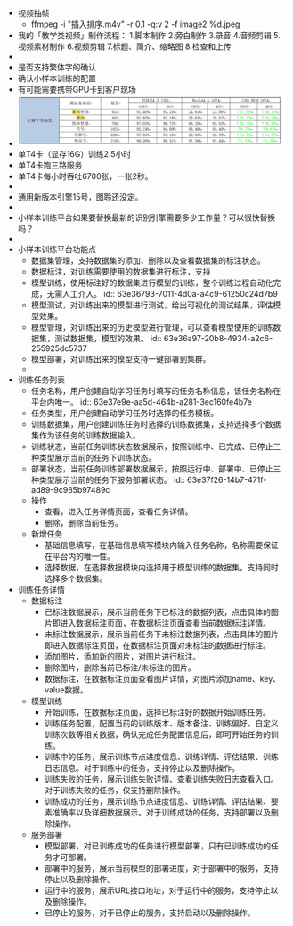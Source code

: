 - 视频抽帧
	- ffmpeg -i "插入排序.m4v" -r 0.1 -q:v 2 -f image2 %d.jpeg
- 我的「教学类视频」制作流程：
  1.脚本制作
  2.旁白制作
  3.录音
  4.音频剪辑
  5.视频素材制作
  6.视频剪辑
  7.标题、简介、缩略图
  8.检查和上传
-
- 是否支持繁体字的确认
- 确认小样本训练的配置
- 有可能需要携带GPU卡到客户现场
- ![85f60554920a6c0a8e99161864249376.png](../assets/85f60554920a6c0a8e99161864249376_1675824006369_0.png)
- 单T4卡（显存16G）训练2.5小时
- 单T4卡跑三路服务
- 单T4卡每小时吞吐6700张，一张2秒。
-
- 通用新版本引擎15号，图聆还没定。
-
- 小样本训练平台如果要替换最新的识别引擎需要多少工作量？可以很快替换吗？
-
- 小样本训练平台功能点
	- 数据集管理，支持数据集的添加、删除以及查看数据集的标注状态。
	- 数据标注，对训练需要使用的数据集进行标注，支持
	- 模型训练，使用标注好的数据集进行模型的训练，整个训练过程自动化完成，无需人工介入。
	  id:: 63e36793-7011-4d0a-a4c9-61250c24d7b9
	- 模型测试，对训练出来的模型进行测试，给出可视化的测试结果，评估模型效果。
	- 模型管理，对训练出来的历史模型进行管理，可以查看模型使用的训练数据集，测试数据集，模型的效果。
	  id:: 63e36a97-20b8-4934-a2c6-255925dc5737
	- 模型部署，对训练出来的模型支持一键部署到集群。
	-
- 训练任务列表
	- 任务名称，用户创建自动学习任务时填写的任务名称信息，该任务名称在平台内唯一。
	  id:: 63e37e9e-aa5d-464b-a281-3ec160fe4b7e
	- 任务类型，用户创建自动学习任务时选择的任务模板。
	- 训练数据集，用户创建训练任务时选择的训练数据集，支持选择多个数据集作为该任务的训练数据输入。
	- 训练状态，当前任务训练状态数据展示，按照训练中、已完成、已停止三种类型展示当前的任务下训练状态。
	- 部署状态，当前任务训练部署数据展示，按照运行中、部署中、已停止三种类型展示当前的任务下服务部署状态。
	  id:: 63e37f26-14b7-471f-ad89-9c985b97489c
	- 操作
		- 查看，进入任务详情页面，查看任务详情。
		- 删除，删除当前任务。
	- 新增任务
		- 基础信息填写，在基础信息填写模块内输入任务名称，名称需要保证在平台内的唯一性。
		- 选择数据，在选择数据模块内选择用于模型训练的数据集，支持同时选择多个数据集。
- 训练任务详情
	- 数据标注
		- 已标注数据展示，展示当前任务下已标注的数据列表，点击具体的图片即进入数据标注页面，在数据标注页面查看当前数据标注详情。
		- 未标注数据展示，展示当前任务下未标注数据列表，点击具体的图片即进入数据标注页面，在数据标注页面对未标注的数据进行标注。
		- 添加图片，添加新的图片，对图片进行标注。
		- 删除图片，删除当前已标注/未标注的图片。
		- 数据标注，在数据标注页面查看图片详情，对图片添加name、key、value数据。
	- 模型训练
		- 开始训练，在数据标注页面，选择已标注好的数据开始训练任务。
		- 训练任务配置，配置当前的训练版本、版本备注、训练偏好、自定义训练次数等相关数据，确认完成任务配置信息后，即可开始任务的训练。
		- 训练中的任务，展示训练节点进度信息、训练详情、评估结果、训练日志信息。对于训练中的任务，支持停止以及删除操作。
		- 训练失败的任务，展示训练失败详情、查看训练失败日志查看入口。对于训练失败的任务，仅支持删除操作。
		- 训练成功的任务，展示训练节点进度信息、训练详情、评估结果、要素准确率以及详细数据展示。对于训练成功的任务，支持部署以及删除操作。
	- 服务部署
		- 模型部署，对已训练成功的任务进行模型部署，只有已训练成功的任务才可部署。
		- 部署中的服务，展示当前模型的部署进度，对于部署中的服务，支持停止以及删除操作。
		- 运行中的服务，展示URL接口地址，对于运行中的服务，支持停止以及删除操作。
		- 已停止的服务，对于已停止的服务，支持启动以及删除操作。